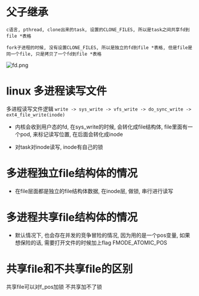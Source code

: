 # 父子继承

```c语言, pthread, clone出来的task, 设置的CLONE_FILES, 所以是task之间共享fd到file *表格```

```fork子进程的时候, 没有设置CLONE_FILES, 所以是独立的fd到file *表格, 但是file是同一个file, 只是拷贝了一个fd到file *表格```

![fd.png](/image/fd.png)

# linux 多进程读写文件

多进程读写文件逻辑
```write -> sys_write -> vfs_write -> do_sync_write -> ext4_file_write(inode)```

* 内核会收到用户态的fd, 在sys_write的时候, 会转化成file结构体, file里面有一个pod, 来标记读写位置, 在后面会转化成inode

* 对task对inode读写, inode有自己的锁

# 多进程独立file结构体的情况

* 在file层面都是独立的file结构体数据, 在inode层, 做锁, 串行进行读写

# 多进程共享file结构体的情况
* 默认情况下, 也会存在并发的竞争冒险的情况, 因为用的是一个pos变量, 如果想保险的话, 需要打开文件的时候加上flag FMODE_ATOMIC_POS

# 共享file和不共享file的区别

共享file可以对f_pos加锁 不共享加不了锁

